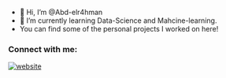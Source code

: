 - 👋 Hi, I’m @Abd-elr4hman
- 🌱 I’m currently learning Data-Science and Mahcine-learning.
- You can find some of the personal projects I worked on here! 

### Connect with me:

[![website](https://user-images.githubusercontent.com/87248009/167244496-b8d1a91d-6ba0-4b71-b50c-f31955484a7e.svg)](https://linkedin.com/in/abdeelrahman-hassanein)

<!---
Abd-elr4hman/Abd-elr4hman is a ✨ special ✨ repository because its `README.md` (this file) appears on your GitHub profile.
You can click the Preview link to take a look at your changes.
--->
